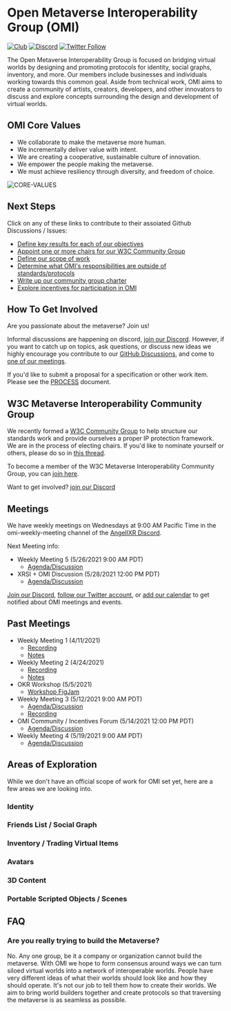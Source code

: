# Open Metaverse Interoperability Group (OMI)
[![Club](https://img.shields.io/badge/project%20type-club-ff69b4)](https://project-types.github.io/#club)
[![Discord](https://img.shields.io/discord/770382203782692945?label=Discord&logo=Discord)](https://discord.gg/NJtT9grz5E)
[![Twitter Follow](https://img.shields.io/twitter/follow/open_metaverse)](https://twitter.com/open_metaverse)

The Open Metaverse Interoperability Group is focused on bridging virtual worlds by designing and promoting protocols for identity, social graphs, inventory, and more. Our members include businesses and individuals working towards this common goal. Aside from technical work, OMI aims to create a community of artists, creators, developers, and other innovators to discuss and explore concepts surrounding the design and development of virtual worlds.

## OMI Core Values

- We collaborate to make the metaverse more human.
- We incrementally deliver value with intent.
- We are creating a cooperative, sustainable culture of innovation.
- We empower the people making the metaverse.
- We must achieve resiliency through diversity, and freedom of choice.

![CORE-VALUES](https://user-images.githubusercontent.com/63426722/119735871-f871d880-be4a-11eb-9594-8bf8d00c0c72.png)


## Next Steps

Click on any of these links to contribute to their assoiated Github Discussions / Issues:

- [Define key results for each of our objectives](https://github.com/omigroup/OMI/discussions/10)
- [Appoint one or more chairs for our W3C Community Group](https://github.com/omigroup/OMI/discussions/17)
- [Define our scope of work](https://github.com/omigroup/OMI/discussions/28)
- [Determine what OMI's responsibilities are outside of standards/protocols](https://github.com/omigroup/OMI/discussions/31)
- [Write up our community group charter](https://github.com/omigroup/OMI/discussions/30)
- [Explore incentives for participation in OMI](https://github.com/omigroup/OMI/discussions/32)

## How To Get Involved

Are you passionate about the metaverse? Join us! 

Informal discussions are happening on discord, [join our Discord](https://discord.gg/NJtT9grz5E). However, if you want to catch up on topics, ask questions, or discuss new ideas we highly encourage you contribute to our [GitHub Discussions](https://github.com/omigroup/OMI/discussions), and come to [one of our meetings](#meetings).

If you'd like to submit a proposal for a specification or other work item. Please see the [PROCESS](./PROCESS) document.

## W3C Metaverse Interoperability Community Group

We recently formed a [W3C Community Group](https://www.w3.org/community/about/) to help structure our standards work and provide ourselves a proper IP protection framework. We are in the process of electing chairs. If you'd like to nominate yourself or others, please do so in [this thread](https://github.com/omigroup/OMI/discussions/17).

To become a member of the W3C Metaverse Interoperability Community Group, you can [join here](https://www.w3.org/community/metaverse-interop/).

Want to get involved? [join our Discord](https://discord.gg/NJtT9grz5E)

## Meetings

We have weekly meetings on Wednesdays at 9:00 AM Pacific Time in the omi-weekly-meeting channel of the [AngellXR Discord](https://discord.gg/NJtT9grz5E).

Next Meeting info:

- Weekly Meeting 5 (5/26/2021 9:00 AM PDT)
  - [Agenda/Discussion](https://github.com/omigroup/OMI/discussions/38)
- XRSI + OMI Discussion (5/28/2021 12:00 PM PDT)
  - [Agenda/Discussion](https://github.com/omigroup/OMI/discussions/39)

[Join our Discord](https://discord.gg/NJtT9grz5E), [follow our Twitter account](https://twitter.com/open_metaverse), or [add our calendar](https://calendar.google.com/calendar/u/1?cid=Y18wZHB1Z2Y5ZjgzZXE0cWVrbWI2b21xYmptZ0Bncm91cC5jYWxlbmRhci5nb29nbGUuY29t) to get notified about OMI meetings and events.

## Past Meetings

- Weekly Meeting 1 (4/11/2021)
  - [Recording](https://www.youtube.com/watch?v=x3mFHxv9CNQ)
  - [Notes](https://hackmd.io/@XR/omi-1)
- Weekly Meeting 2 (4/24/2021)
  - [Recording](https://www.youtube.com/watch?v=dX8mWYJXXVc)
  - [Notes](https://hackmd.io/X-PXFWupQOm2frqAccgybA)
- OKR Workshop (5/5/2021)
  - [Workshop FigJam](https://www.figma.com/file/HcSUQRYUHjTcVyGIA0fu1u/OMi-OKR-Workshop-Part-II?node-id=281%3A610)
- Weekly Meeting 3 (5/12/2021 9:00 AM PDT)
  - [Agenda/Discussion](https://github.com/omigroup/OMI/discussions/27)
  - [Recording](https://www.youtube.com/watch?v=UYg5Tz_eHls)
- OMI Community / Incentives Forum (5/14/2021 12:00 PM PDT)
  - [Agenda/Discussion](https://github.com/omigroup/OMI/discussions/35)
- Weekly Meeting 4 (5/19/2021 9:00 AM PDT)
  - [Agenda/Discussion](https://github.com/omigroup/OMI/discussions/34)
## Areas of Exploration

While we don't have an official scope of work for OMI set yet, here are a few areas we are looking into.

### Identity

### Friends List / Social Graph

### Inventory / Trading Virtual Items

### Avatars

### 3D Content

### Portable Scripted Objects / Scenes

## FAQ

### Are you really trying to build the Metaverse?

No. Any one group, be it a company or organization cannot build the metaverse. With OMI we hope to form consensus around ways we can turn siloed virtual worlds into a network of interoperable worlds. People have very different ideas of what their worlds should look like and how they should operate. It's not our job to tell them how to create their worlds. We aim to bring world builders together and create protocols so that traversing the metaverse is as seamless as possible.
